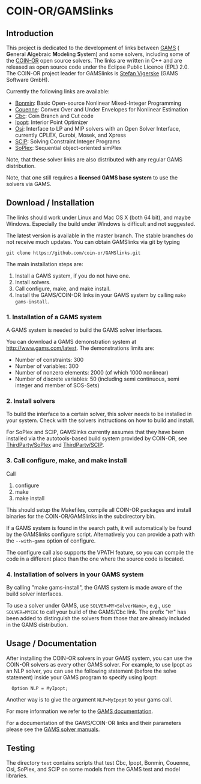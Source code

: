 # COIN-OR/GAMSlinks

## Introduction

This project is dedicated to the development of links between [GAMS](http://www.gams.com) ( **G**eneral **A**lgebraic **M**odeling **S**ystem) and some solvers,
including some of the [COIN-OR](https://www.coin-or.org) open source solvers.
The links are written in C++ and are released as open source code under the Eclipse Public Licence (EPL) 2.0.
The COIN-OR project leader for GAMSlinks is [Stefan Vigerske](http://www.gams.com/~stefan) (GAMS Software GmbH).

Currently the following links are available:

  * [Bonmin](https://projects.coin-or.org/Bonmin): Basic Open-source Nonlinear Mixed-Integer Programming
  * [Couenne](https://projects.coin-or.org/Couenne): Convex Over and Under Envelopes for Nonlinear Estimation
  * [Cbc](https://github.com/coin-or/Cbc): Coin Branch and Cut code
  * [Ipopt](https://github.com/coin-or/Ipopt): Interior Point Optimizer
  * [Osi](https://github.com/coin-or/Osi): Interface to LP and MIP solvers with an Open Solver Interface, currently CPLEX, Gurobi, Mosek, and Xpress
  * [SCIP](https://scip.zib.de): Solving Constraint Integer Programs
  * [SoPlex](https://soplex.zib.de): Sequential object-oriented simPlex

Note, that these solver links are also distributed with any regular GAMS distribution.

Note, that one still requires a **licensed GAMS base system** to use the solvers via GAMS.

## Download / Installation

The links should work under Linux and Mac OS X (both 64 bit), and maybe Windows.
Especially the build under Windows is difficult and not suggested.

The latest version is available in the master branch. The stable branches do not receive much updates.
You can obtain GAMSlinks via git by typing
```
git clone https://github.com/coin-or/GAMSlinks.git
```

The main installation steps are:

 1. Install a GAMS system, if you do not have one.
 2. Install solvers.
 3. Call configure, make, and make install.
 4. Install the GAMS/COIN-OR links in your GAMS system by calling `make gams-install`.

### 1. Installation of a GAMS system

A GAMS system is needed to build the GAMS solver interfaces.

You can download a GAMS demonstration system at http://www.gams.com/latest.
The demonstrations limits are:
 * Number of constraints: 300
 * Number of variables: 300
 * Number of nonzero elements: 2000 (of which 1000 nonlinear)
 * Number of discrete variables: 50 (including semi continuous, semi integer and member of SOS-Sets)

### 2. Install solvers

To build the interface to a certain solver, this solver needs to be installed in your system.
Check with the solvers instructions on how to build and install.

For SoPlex and SCIP, GAMSlinks currently assumes that they have been installed via
the autotools-based build system provided by COIN-OR, see
[ThirdParty/SoPlex](https://github.com/coin-or-tools/ThirdParty-SoPlex) and
[ThirdParty/SCIP](https://github.com/coin-or-tools/ThirdParty-SCIP).

### 3. Call configure, make, and make install

Call
 1. configure
 2. make
 3. make install

This should setup the Makefiles, compile all COIN-OR packages and install binaries for the COIN-OR/GAMSlinks in the subdirectory bin.

If a GAMS system is found in the search path, it will automatically be found by the GAMSlinks configure script.
Alternatively you can provide a path with the `--with-gams` option of configure.

The configure call also supports the VPATH feature, so you can compile the code in a different place than the one where the source code is located.

### 4. Installation of solvers in your GAMS system

By calling "make gams-install", the GAMS system is made aware of the build solver interfaces.

To use a solver under GAMS, use `SOLVER=MY<SolverName>`, e.g., use `SOLVER=MYCBC` to call your build of the GAMS/Cbc link.
The prefix "`MY`" has been added to distinguish the solvers from those that are already included in the GAMS distribution.

## Usage / Documentation

After installing the COIN-OR solvers in your GAMS system, you can use the COIN-OR solvers as every other GAMS solver.
For example, to use Ipopt as an NLP solver, you can use the following statement (before the solve statement) inside your GAMS program to specify using Ipopt:
```
  Option NLP = MyIpopt;
```
Another way is to give the argument `NLP=MyIpopt` to your gams call.

For more information we refer to the [GAMS documentation](http://www.gams.com/latest/docs).

For a documentation of the GAMS/COIN-OR links and their parameters please see the [GAMS solver manuals](http://www.gams.com/latest/docs/S_MAIN.html).

## Testing

The directory `test` contains scripts that test Cbc, Ipopt, Bonmin, Couenne, Osi, SoPlex, and SCIP on some models from the GAMS test and model libraries.
